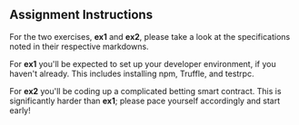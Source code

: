 ## Assignment Instructions

For the two exercises, **ex1** and **ex2**, please take a look at the specifications noted in their respective markdowns.

For **ex1** you'll be expected to set up your developer environment, if you haven't already. This includes installing npm, Truffle, and testrpc.

For **ex2** you'll be coding up a complicated betting smart contract. This is significantly harder than **ex1**; please pace yourself accordingly and start early! 

